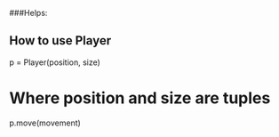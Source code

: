 ###Helps:
## How to use Player

p = Player(position, size)
# Where position and size are tuples
p.move(movement)

